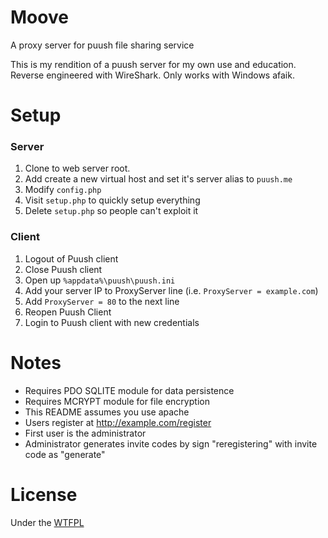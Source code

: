 # Moove

A proxy server for puush file sharing service

This is my rendition of a puush server for my own use and education.  Reverse engineered with WireShark.  Only works with Windows afaik.

# Setup

### Server
1. Clone to web server root.
2. Add create a new virtual host and set it's server alias to `puush.me`
3. Modify `config.php`
4. Visit `setup.php` to quickly setup everything
5. Delete `setup.php` so people can't exploit it

### Client
1. Logout of Puush client
2. Close Puush client
3. Open up `%appdata%\puush\puush.ini`
4. Add your server IP to ProxyServer line (i.e. `ProxyServer = example.com`)
5. Add `ProxyServer = 80` to the next line
6. Reopen Puush Client
7. Login to Puush client with new credentials


# Notes
* Requires PDO SQLITE module for data persistence
* Requires MCRYPT module for file encryption
* This README assumes you use apache
* Users register at http://example.com/register
* First user is the administrator
* Administrator generates invite codes by sign "reregistering" with invite code as "generate"


# License

Under the [WTFPL](http://www.wtfpl.net/)
